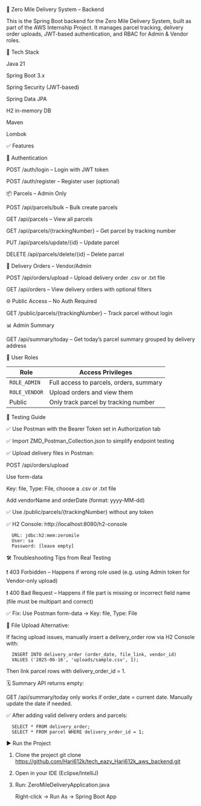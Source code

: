 🚚 Zero Mile Delivery System – Backend

This is the Spring Boot backend for the Zero Mile Delivery System, built as part of the AWS Internship Project. It manages parcel tracking, delivery order uploads, JWT-based authentication, and RBAC for Admin & Vendor roles.

🔧 Tech Stack


Java 21

Spring Boot 3.x

Spring Security (JWT-based)

Spring Data JPA

H2 in-memory DB

Maven

Lombok




✅ Features

🔐 Authentication

POST /auth/login – Login with JWT token

POST /auth/register – Register user (optional)


📦 Parcels – Admin Only


POST /api/parcels/bulk – Bulk create parcels

GET /api/parcels – View all parcels

GET /api/parcels/{trackingNumber} – Get parcel by tracking number

PUT /api/parcels/update/{id} – Update parcel

DELETE /api/parcels/delete/{id} – Delete parcel


📁 Delivery Orders – Vendor/Admin


POST /api/orders/upload – Upload delivery order .csv or .txt file

GET /api/orders – View delivery orders with optional filters


🌐 Public Access – No Auth Required


GET /public/parcels/{trackingNumber} – Track parcel without login


📊 Admin Summary

GET /api/summary/today – Get today’s parcel summary grouped by delivery address



👥 User Roles


| Role          | Access Privileges                       |
| ------------- | --------------------------------------- |
| `ROLE_ADMIN`  | Full access to parcels, orders, summary |
| `ROLE_VENDOR` | Upload orders and view them             |
| Public        | Only track parcel by tracking number    |



🧪 Testing Guide


✅ Use Postman with the Bearer Token set in Authorization tab

✅ Import ZMD_Postman_Collection.json to simplify endpoint testing

✅ Upload delivery files in Postman:

POST /api/orders/upload

Use form-data

Key: file, Type: File, choose a .csv or .txt file

Add vendorName and orderDate (format: yyyy-MM-dd)

✅ Use /public/parcels/{trackingNumber} without any token

✅ H2 Console: http://localhost:8080/h2-console

      URL: jdbc:h2:mem:zeromile
      User: sa
      Password: [leave empty]


🛠️ Troubleshooting Tips from Real Testing

❗ 403 Forbidden – Happens if wrong role used (e.g. using Admin token for Vendor-only upload)

❗ 400 Bad Request – Happens if file part is missing or incorrect field name (file must be multipart and correct)

✅ Fix: Use Postman form-data → Key: file, Type: File

🧪 File Upload Alternative:

If facing upload issues, manually insert a delivery_order row via H2 Console with:

      INSERT INTO delivery_order (order_date, file_link, vendor_id)
      VALUES ('2025-06-16', 'uploads/sample.csv', 1);

Then link parcel rows with delivery_order_id = 1.

🗓️ Summary API returns empty:

GET /api/summary/today only works if order_date = current date. Manually update the date if needed.

✅ After adding valid delivery orders and parcels:

      SELECT * FROM delivery_order;
      SELECT * FROM parcel WHERE delivery_order_id = 1;



▶️ Run the Project

1. Clone the project
      git clone https://github.com/Hari612k/tech_eazy_Hari612k_aws_backend.git

2. Open in your IDE (Eclipse/IntelliJ)

3. Run: ZeroMileDeliveryApplication.java

      Right-click → Run As → Spring Boot App
